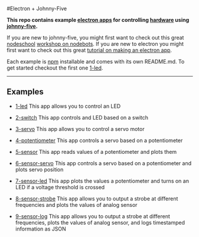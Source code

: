#Electron + Johnny-Five

**This repo contains example [electron apps](http://electron.atom.io/) for controlling [hardware](http://johnny-five.io/platform-support/) using [johnny-five](http://johnny-five.io/).**

If you are new to johnny-five, you might first want to check out this great [nodeschool](http://nodeschool.io/) [workshop on nodebots](https://github.com/tableflip/nodebot-workshop). If you are new to electron you might first want to check out this great [tutorial on making an electron app](https://medium.com/developers-writing/building-a-desktop-application-with-electron-204203eeb658).

Each example is [npm](https://www.npmjs.com/) installable and comes with its own README.md. To get started checkout the first one [1-led](https://github.com/sofroniewn/electron-johnny-five-examples/tree/master/1-led).

---

## Examples
- [1-led](https://github.com/sofroniewn/electron-johnny-five-examples/tree/master/1-led)
This app allows you to control an LED

- [2-switch](https://github.com/sofroniewn/electron-johnny-five-examples/tree/master/2-switch)
This app controls and LED based on a switch

- [3-servo](https://github.com/sofroniewn/electron-johnny-five-examples/tree/master/3-servo)
This app allows you to control a servo motor

- [4-potentiometer](https://github.com/sofroniewn/electron-johnny-five-examples/tree/master/4-potentiometer)
This app controls a servo based on a potentiometer

- [5-sensor](https://github.com/sofroniewn/electron-johnny-five-examples/tree/master/5-sensor)
This app reads values of a potentiometer and plots them

- [6-sensor-servo](https://github.com/sofroniewn/electron-johnny-five-examples/tree/master/6-sensor-servo)
This app controls a servo based on a potentiometer and plots servo position


- [7-sensor-led](https://github.com/sofroniewn/electron-johnny-five-examples/tree/master/7-sensor-led) This app plots the values a potentiometer and turns on an LED if a voltage threshold is crossed

- [8-sensor-strobe](https://github.com/sofroniewn/electron-johnny-five-examples/tree/master/8-sensor-strobe) This app allows you to output a strobe at different frequencies and plots the values of analog sensor


- [9-sensor-log](https://github.com/sofroniewn/electron-johnny-five-examples/tree/master/9-sensor-log) This app allows you to output a strobe at different frequencies, plots the values of analog sensor, and logs timestamped information as JSON